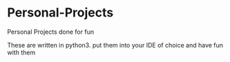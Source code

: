 # Personal-Projects
Personal Projects done for fun

These are written in python3. put them into your IDE of choice and have fun with them
